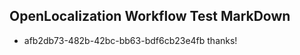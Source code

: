 ## OpenLocalization Workflow Test MarkDown
* afb2db73-482b-42bc-bb63-bdf6cb23e4fb 
thanks!<!--HONumber=Mar16_HO3-->
